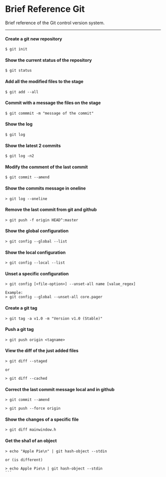 # Brief Reference Git
Brief reference of the Git control version system.

---

#### Create a git new repository
```
$ git init
```

#### Show the current status of the repository
```
$ git status
```

#### Add all the modified files to the stage
```
$ git add --all
```

#### Commit with a message the files on the stage
```
$ git commmit -m "message of the commit"
```

#### Show the log
```
$ git log
```

#### Show the latest 2 commits
```
$ git log -n2
```

#### Modify the comment of the last commit
```
$ git commit --amend
```

#### Show the commits message in oneline
```
> git log --oneline
```

#### Remove the last commit from git and github
```
> git push -f origin HEAD^:master
```

#### Show the global configuration
```
> git config --global --list
```

#### Show the local configuration
```
> git config --local --list
```

#### Unset a specific configuration
```
> git config [<file-option>] --unset-all name [value_regex]

Example:
> git config --global --unset-all core.pager
```

#### Create a git tag
```
> git tag -a v1.0 -m "Version v1.0 (Stable)"
```

#### Push a git tag
```
> git push origin <tagname>
```

#### View the diff of the just added files
```
> git diff --staged

or

> git diff --cached
```

#### Correct the last commit message local and in github
```
> git commit --amend

> git push --force origin
```

#### Show the changes of a specific file
```
> git diff mainwindow.h
```

#### Get the sha1 of an object
````
> echo "Apple Pie\n" | git hash-object --stdin

or (is different)

> echo Apple Pie\n | git hash-object --stdin
```
